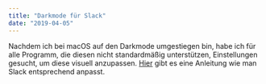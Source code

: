 ```yaml
---
title: "Darkmode für Slack"
date: "2019-04-05"
---
```


Nachdem ich bei macOS auf den Darkmode umgestiegen bin, habe ich für alle Programm, die diesen nicht standardmäßig unterstützen, Einstellungen gesucht, um diese visuell anzupassen. [Hier](https://medium.com/@nahuelhds/setup-dark-mode-in-slack-on-macos-mojave-4da1cc089a94) gibt es eine Anleitung wie man Slack entsprechend anpasst.
